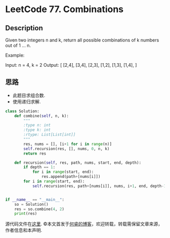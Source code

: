 # LeetCode 77. Combinations

## Description

Given two integers n and k, return all possible combinations of k numbers out of 1 ... n.

Example:

Input: n = 4, k = 2
Output:
[
  [2,4],
  [3,4],
  [2,3],
  [1,2],
  [1,3],
  [1,4],
]

## 思路

* 此题目求组合数.
* 使用递归求解.

```python
class Solution:
    def combine(self, n, k):
        """
        :type n: int
        :type k: int
        :rtype: List[List[int]]
        """
        res, nums = [], [i+1 for i in range(n)]
        self.recursion(res, [], nums, 0, n, k)
        return res

    def recursion(self, res, path, nums, start, end, depth):
        if depth == 1:
            for i in range(start, end):
                res.append(path+[nums[i]])
        for i in range(start, end):
            self.recursion(res, path+[nums[i]], nums, i+1, end, depth-1)


if __name__ == "__main__":
    so = Solution()
    res = so.combine(4, 2)
    print(res)
```

源代码文件在[这里](https://github.com/ruicore/Algorithm/blob/master/Leetcode/2018-12-22-77-Combinations.py).
©本文首发于[何睿的博客](https://www.ruicore.cn/leetcode-77-combinations/)，欢迎转载，转载需保留文章来源，作者信息和本声明.
